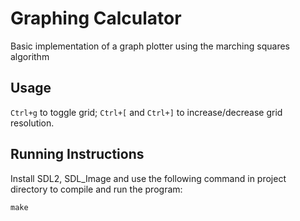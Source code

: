 # Graphing Calculator
 Basic implementation of a graph plotter using the marching squares algorithm
 
 ## Usage

`Ctrl+g` to toggle grid; `Ctrl+[` and `Ctrl+]` to increase/decrease grid resolution.

## Running Instructions
Install SDL2, SDL_Image and use the following command in project directory to compile and run the program:

```
make

```
